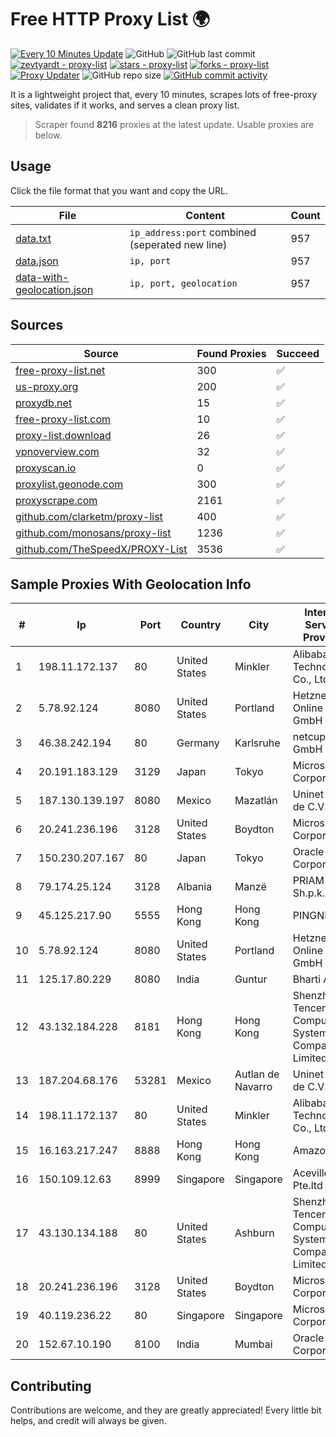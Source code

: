 
# Free HTTP Proxy List 🌍

[![Every 10 Minutes Update](https://github.com/mertguvencli/http-proxy-list/actions/workflows/main.yml/badge.svg?branch=main)](https://github.com/mertguvencli/http-proxy-list/actions/workflows/main.yml)
![GitHub](https://img.shields.io/github/license/mertguvencli/http-proxy-list)
![GitHub last commit](https://img.shields.io/github/last-commit/mertguvencli/http-proxy-list)
[![zevtyardt - proxy-list](https://img.shields.io/static/v1?label=zevtyardt&message=proxy-list&color=blue&logo=github)](https://github.com/zevtyardt/proxy-list "Go to GitHub repo")
[![stars - proxy-list](https://img.shields.io/github/stars/zevtyardt/proxy-list?style=social)](https://github.com/zevtyardt/proxy-list)
[![forks - proxy-list](https://img.shields.io/github/forks/zevtyardt/proxy-list?style=social)](https://github.com/zevtyardt/proxy-list)
[![Proxy Updater](https://github.com/zevtyardt/proxy-list/workflows/Proxy%20Updater/badge.svg)](https://github.com/zevtyardt/proxy-list/actions?query=workflow:"Proxy+Updater")
![GitHub repo size](https://img.shields.io/github/repo-size/zevtyardt/proxy-list)
[![GitHub commit activity](https://img.shields.io/github/commit-activity/m/zevtyardt/proxy-list?logo=commits)](https://github.com/zevtyardt/proxy-list/commits/main)

It is a lightweight project that, every 10 minutes, scrapes lots of free-proxy sites, validates if it works, and serves a clean proxy list.

> Scraper found **8216** proxies at the latest update. Usable proxies are below.

## Usage

Click the file format that you want and copy the URL.

|File|Content|Count|
|----|-------|-----|
|[data.txt](https://raw.githubusercontent.com/mertguvencli/http-proxy-list/main/proxy-list/data.txt)|`ip_address:port` combined (seperated new line)|957|
|[data.json](https://raw.githubusercontent.com/mertguvencli/http-proxy-list/main/proxy-list/data.json)|`ip, port`|957|
|[data-with-geolocation.json](https://raw.githubusercontent.com/mertguvencli/http-proxy-list/main/proxy-list/data-with-geolocation.json)|`ip, port, geolocation`|957|

## Sources

|Source|Found Proxies|Succeed|
|------|-------------|-------|
|[free-proxy-list.net](https://free-proxy-list.net)|300|✅|
|[us-proxy.org](https://www.us-proxy.org)|200|✅|
|[proxydb.net](http://proxydb.net)|15|✅|
|[free-proxy-list.com](https://free-proxy-list.com/?page=&port=&type%5B%5D=http&type%5B%5D=https&up_time=0&search=Search)|10|✅|
|[proxy-list.download](https://www.proxy-list.download/HTTP)|26|✅|
|[vpnoverview.com](https://vpnoverview.com/privacy/anonymous-browsing/free-proxy-servers)|32|✅|
|[proxyscan.io](https://www.proxyscan.io)|0|✅|
|[proxylist.geonode.com](https://proxylist.geonode.com/api/proxy-list?limit=300&page=1&sort_by=lastChecked&sort_type=desc&protocols=http,https)|300|✅|
|[proxyscrape.com](https://api.proxyscrape.com/v2/?request=displayproxies&protocol=http&timeout=10000&country=all&ssl=all&anonymity=all)|2161|✅|
|[github.com/clarketm/proxy-list](https://raw.githubusercontent.com/clarketm/proxy-list/master/proxy-list-raw.txt)|400|✅|
|[github.com/monosans/proxy-list](https://raw.githubusercontent.com/monosans/proxy-list/main/proxies/http.txt)|1236|✅|
|[github.com/TheSpeedX/PROXY-List](https://raw.githubusercontent.com/TheSpeedX/PROXY-List/master/http.txt)|3536|✅|


## Sample Proxies With Geolocation Info

|#|Ip|Port|Country|City|Internet Service Provider|
|-|--|----|-------|----|-------------------------|
|1|198.11.172.137|80|United States|Minkler|Alibaba (US) Technology Co., Ltd.|
|2|5.78.92.124|8080|United States|Portland|Hetzner Online GmbH|
|3|46.38.242.194|80|Germany|Karlsruhe|netcup GmbH|
|4|20.191.183.129|3129|Japan|Tokyo|Microsoft Corporation|
|5|187.130.139.197|8080|Mexico|Mazatlán|Uninet S.A. de C.V.|
|6|20.241.236.196|3128|United States|Boydton|Microsoft Corporation|
|7|150.230.207.167|80|Japan|Tokyo|Oracle Corporation|
|8|79.174.25.124|3128|Albania|Manzë|PRIAM NET Sh.p.k.|
|9|45.125.217.90|5555|Hong Kong|Hong Kong|PINGNET|
|10|5.78.92.124|8080|United States|Portland|Hetzner Online GmbH|
|11|125.17.80.229|8080|India|Guntur|Bharti Airtel|
|12|43.132.184.228|8181|Hong Kong|Hong Kong|Shenzhen Tencent Computer Systems Company Limited|
|13|187.204.68.176|53281|Mexico|Autlan de Navarro|Uninet S.A. de C.V.|
|14|198.11.172.137|80|United States|Minkler|Alibaba (US) Technology Co., Ltd.|
|15|16.163.217.247|8888|Hong Kong|Hong Kong|Amazon.com|
|16|150.109.12.63|8999|Singapore|Singapore|Aceville Pte.ltd|
|17|43.130.134.188|80|United States|Ashburn|Shenzhen Tencent Computer Systems Company Limited|
|18|20.241.236.196|3128|United States|Boydton|Microsoft Corporation|
|19|40.119.236.22|80|Singapore|Singapore|Microsoft Corporation|
|20|152.67.10.190|8100|India|Mumbai|Oracle Corporation|



## Contributing

Contributions are welcome, and they are greatly appreciated! Every
little bit helps, and credit will always be given.

